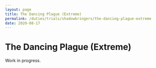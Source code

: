 ```yaml
---
layout: page
title: The Dancing Plague (Extreme)
permalink: /duties/trials/shadowbringers/the-dancing-plague-extreme
date: 2020-08-17
---
```


# The Dancing Plague (Extreme)

Work in progress.
